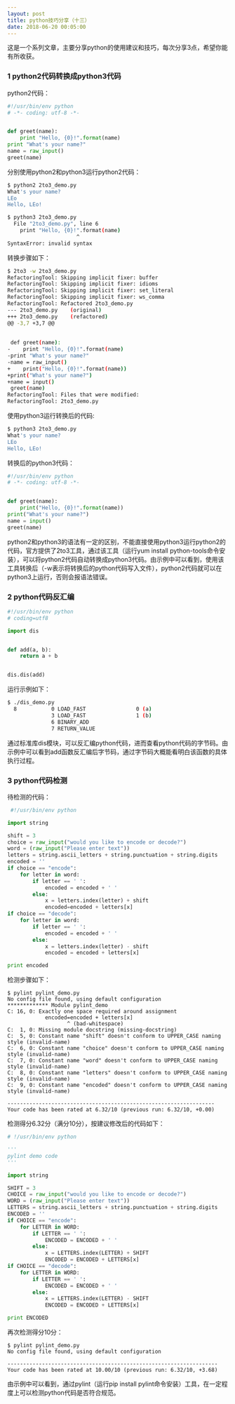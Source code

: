```yaml
---
layout: post
title: python技巧分享（十三）
date: 2018-06-20 00:05:00
---
```


这是一个系列文章，主要分享python的使用建议和技巧，每次分享3点，希望你能有所收获。

### 1 python2代码转换成python3代码

python2代码：

```python
#!/usr/bin/env python
# -*- coding: utf-8 -*-


def greet(name):
    print "Hello, {0}!".format(name)
print "What's your name?"
name = raw_input()
greet(name)
```

分别使用python2和python3运行python2代码：

```bash
$ python2 2to3_demo.py
What's your name?
LEo
Hello, LEo!
```

```bash
$ python3 2to3_demo.py
  File "2to3_demo.py", line 6
    print "Hello, {0}!".format(name)
                      ^
SyntaxError: invalid syntax
```

转换步骤如下：

```bash
$ 2to3 -w 2to3_demo.py
RefactoringTool: Skipping implicit fixer: buffer
RefactoringTool: Skipping implicit fixer: idioms
RefactoringTool: Skipping implicit fixer: set_literal
RefactoringTool: Skipping implicit fixer: ws_comma
RefactoringTool: Refactored 2to3_demo.py
--- 2to3_demo.py    (original)
+++ 2to3_demo.py    (refactored)
@@ -3,7 +3,7 @@
 
 
 def greet(name):
-    print "Hello, {0}!".format(name)
-print "What's your name?"
-name = raw_input()
+    print("Hello, {0}!".format(name))
+print("What's your name?")
+name = input()
 greet(name)
RefactoringTool: Files that were modified:
RefactoringTool: 2to3_demo.py
```

使用python3运行转换后的代码:

```bash
$ python3 2to3_demo.py
What's your name?
LEo
Hello, LEo!
```

转换后的python3代码：

```python
#!/usr/bin/env python
# -*- coding: utf-8 -*-


def greet(name):
    print("Hello, {0}!".format(name))
print("What's your name?")
name = input()
greet(name)
```

python2和python3的语法有一定的区别，不能直接使用python3运行python2的代码，官方提供了2to3工具，通过该工具（运行yum install python-tools命令安装），可以将python2代码自动转换成python3代码。由示例中可以看到，使用该工具转换后（-w表示将转换后的python代码写入文件），python2代码就可以在python3上运行，否则会报语法错误。

### 2 python代码反汇编

```python
#!/usr/bin/env python
# coding=utf8

import dis


def add(a, b):
    return a + b


dis.dis(add)
```

运行示例如下：

```bash
$ ./dis_demo.py 
  8           0 LOAD_FAST                0 (a)
              3 LOAD_FAST                1 (b)
              6 BINARY_ADD          
              7 RETURN_VALUE        
```

通过标准库dis模块，可以反汇编python代码，进而查看python代码的字节码。由示例中可以看到add函数反汇编后字节码，通过字节码大概能看明白该函数的具体执行过程。

### 3 python代码检测

待检测的代码：

```python
 #!/usr/bin/env python

import string

shift = 3
choice = raw_input("would you like to encode or decode?")
word = (raw_input("Please enter text"))
letters = string.ascii_letters + string.punctuation + string.digits
encoded = ''
if choice == "encode":
    for letter in word:
        if letter == ' ':
            encoded = encoded + ' '
        else:
            x = letters.index(letter) + shift
            encoded=encoded + letters[x]
if choice == "decode":
    for letter in word:
        if letter == ' ':
            encoded = encoded + ' '
        else:
            x = letters.index(letter) - shift
            encoded = encoded + letters[x]

print encoded
```

检测步骤如下：

```
$ pylint pylint_demo.py 
No config file found, using default configuration
************* Module pylint_demo
C: 16, 0: Exactly one space required around assignment
            encoded=encoded + letters[x]
                   ^ (bad-whitespace)
C:  1, 0: Missing module docstring (missing-docstring)
C:  5, 0: Constant name "shift" doesn't conform to UPPER_CASE naming style (invalid-name)
C:  6, 0: Constant name "choice" doesn't conform to UPPER_CASE naming style (invalid-name)
C:  7, 0: Constant name "word" doesn't conform to UPPER_CASE naming style (invalid-name)
C:  8, 0: Constant name "letters" doesn't conform to UPPER_CASE naming style (invalid-name)
C:  9, 0: Constant name "encoded" doesn't conform to UPPER_CASE naming style (invalid-name)

------------------------------------------------------------------
Your code has been rated at 6.32/10 (previous run: 6.32/10, +0.00)
```

检测得分6.32分（满分10分），按建议修改后的代码如下：

```python
# !/usr/bin/env python

'''
pylint demo code
'''

import string

SHIFT = 3
CHOICE = raw_input("would you like to encode or decode?")
WORD = (raw_input("Please enter text"))
LETTERS = string.ascii_letters + string.punctuation + string.digits
ENCODED = ''
if CHOICE == "encode":
    for LETTER in WORD:
        if LETTER == ' ':
            ENCODED = ENCODED + ' '
        else:
            x = LETTERS.index(LETTER) + SHIFT
            ENCODED = ENCODED + LETTERS[x]
if CHOICE == "decode":
    for LETTER in WORD:
        if LETTER == ' ':
            ENCODED = ENCODED + ' '
        else:
            x = LETTERS.index(LETTER) - SHIFT
            ENCODED = ENCODED + LETTERS[x]

print ENCODED
```

再次检测得分10分：

```
$ pylint pylint_demo.py 
No config file found, using default configuration

-------------------------------------------------------------------
Your code has been rated at 10.00/10 (previous run: 6.32/10, +3.68)
```

由示例中可以看到，通过pylint（运行pip install pylint命令安装）工具，在一定程度上可以检测python代码是否符合规范。
